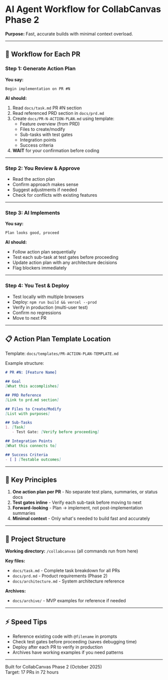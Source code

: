 # AI Agent Workflow for CollabCanvas Phase 2

**Purpose:** Fast, accurate builds with minimal context overload.

---

## 🚦 Workflow for Each PR

### **Step 1: Generate Action Plan**

**You say:**
```
Begin implementation on PR #N
```

**AI should:**
1. Read `docs/task.md` PR #N section
2. Read referenced PRD section in `docs/prd.md`
3. Create `docs/PR-N-ACTION-PLAN.md` using template:
   - Feature overview (from PRD)
   - Files to create/modify
   - Sub-tasks with test gates
   - Integration points
   - Success criteria
4. **WAIT** for your confirmation before coding

---

### **Step 2: You Review & Approve**

- Read the action plan
- Confirm approach makes sense
- Suggest adjustments if needed
- Check for conflicts with existing features

---

### **Step 3: AI Implements**

**You say:**
```
Plan looks good, proceed
```

**AI should:**
- Follow action plan sequentially
- Test each sub-task at test gates before proceeding
- Update action plan with any architecture decisions
- Flag blockers immediately

---

### **Step 4: You Test & Deploy**

- Test locally with multiple browsers
- Deploy: `npm run build && vercel --prod`
- Verify in production (multi-user test)
- Confirm no regressions
- Move to next PR

---

## 📋 Action Plan Template Location

Template: `docs/templates/PR-ACTION-PLAN-TEMPLATE.md`

Example structure:
```markdown
# PR #N: [Feature Name]

## Goal
[What this accomplishes]

## PRD Reference
[Link to prd.md section]

## Files to Create/Modify
[List with purposes]

## Sub-Tasks
1. [Task]
   - Test Gate: [Verify before proceeding]

## Integration Points
[What this connects to]

## Success Criteria
- [ ] [Testable outcomes]
```

---

## 🎯 Key Principles

1. **One action plan per PR** - No separate test plans, summaries, or status docs
2. **Test gates inline** - Verify each sub-task before moving to next
3. **Forward-looking** - Plan → implement, not post-implementation summaries
4. **Minimal context** - Only what's needed to build fast and accurately

---

## 📁 Project Structure

**Working directory:** `/collabcanvas` (all commands run from here)

**Key files:**
- `docs/task.md` - Complete task breakdown for all PRs
- `docs/prd.md` - Product requirements (Phase 2)
- `docs/architecture.md` - System architecture reference

**Archives:**
- `docs/archive/` - MVP examples for reference if needed

---

## ⚡ Speed Tips

- Reference existing code with `@filename` in prompts
- Check test gates before proceeding (saves debugging time)
- Deploy after each PR to verify in production
- Archives have working examples if you need patterns

---

Built for CollabCanvas Phase 2 (October 2025)  
Target: 17 PRs in 72 hours

